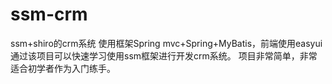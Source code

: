 # ssm-crm
ssm+shiro的crm系统
使用框架Spring mvc+Spring+MyBatis，前端使用easyui   
通过该项目可以快速学习使用ssm框架进行开发crm系统。
项目非常简单，非常适合初学者作为入门练手。
